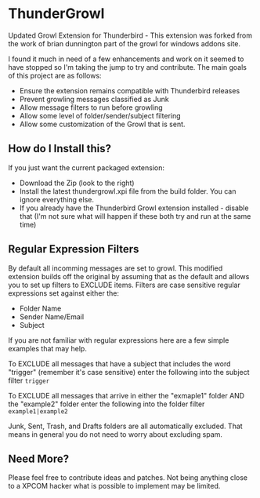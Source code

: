 ThunderGrowl
============

Updated Growl Extension for Thunderbird - This extension was forked from the work of brian dunnington part of the growl for windows addons site.

I found it much in need of a few enhancements and work on it seemed to have stopped so I'm taking the jump to try and contribute. The main goals of this project are as follows:

+  Ensure the extension remains compatible with Thunderbird releases
+  Prevent growling messages classified as Junk
+  Allow message filters to run before growling
+  Allow some level of folder/sender/subject filtering
+  Allow some customization of the Growl that is sent.

How do I Install this?
----------------------
If you just want the current packaged extension:

+ Download the Zip (look to the right)
+ Install the latest thundergrowl.xpi file from the build folder. You can ignore everything else.
+ If you already have the Thunderbird Growl extension installed - disable that (I'm not sure what will happen if these both try and run at the same time)


Regular Expression Filters
--------------------------

By default all incomming messages are set to growl. This modified extension builds off the original by assuming that as the default and allows you to set up filters to EXCLUDE items.
Filters are case sensitive regular expressions set against either the:

+  Folder Name
+  Sender Name/Email
+  Subject

If you are not familiar with regular expressions here are a few simple examples that may help. 

To EXCLUDE all messages that have a subject that includes the word "trigger" (remember it's case sensitive) enter the following into the subject filter
```trigger```

To EXCLUDE all messages that arrive in either the "exmaple1" folder AND the "example2" folder  enter the following into the folder filter
```example1|example2```



Junk, Sent, Trash, and Drafts folders are all automatically excluded. That means in general you do not need to worry about excluding spam.


Need More?
----------

Please feel free to contribute ideas and patches. Not being anything close to a XPCOM hacker what is possible to implement may be limited.